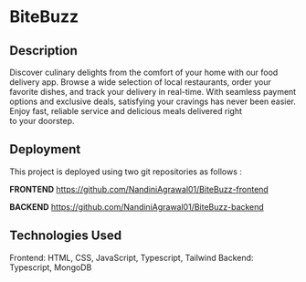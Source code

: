 # BiteBuzz
## Description

Discover culinary delights from the comfort of your home with our food delivery app. Browse a wide selection of local restaurants, order your favorite dishes, and track your delivery in real-time. With seamless payment options and exclusive deals, satisfying your cravings has never been easier. Enjoy fast, reliable service and delicious meals delivered right to your doorstep.

## Deployment
This project is deployed using two git repositories as follows :

**FRONTEND**
https://github.com/NandiniAgrawal01/BiteBuzz-frontend

**BACKEND**
https://github.com/NandiniAgrawal01/BiteBuzz-backend

## Technologies Used
  Frontend: HTML, CSS, JavaScript, Typescript, Tailwind
  Backend: Typescript, MongoDB
